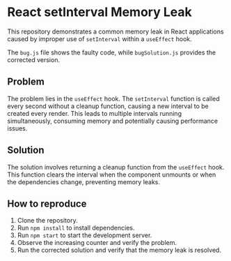 # React setInterval Memory Leak
This repository demonstrates a common memory leak in React applications caused by improper use of `setInterval` within a `useEffect` hook.

The `bug.js` file shows the faulty code, while `bugSolution.js` provides the corrected version.

## Problem
The problem lies in the `useEffect` hook.  The `setInterval` function is called every second without a cleanup function, causing a new interval to be created every render. This leads to multiple intervals running simultaneously, consuming memory and potentially causing performance issues.

## Solution
The solution involves returning a cleanup function from the `useEffect` hook. This function clears the interval when the component unmounts or when the dependencies change, preventing memory leaks.

## How to reproduce
1. Clone the repository.
2. Run `npm install` to install dependencies.
3. Run `npm start` to start the development server.
4. Observe the increasing counter and verify the problem.
5. Run the corrected solution and verify that the memory leak is resolved.